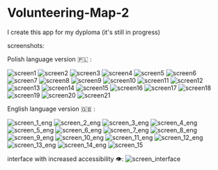 # Volunteering-Map-2
I create this app for my dyploma (it's still in progress)

screenshots:

Polish language version 🇵🇱 :

![screen1](https://user-images.githubusercontent.com/52753339/148960332-17850b8a-bbdc-4408-8b64-0ab13bef8b86.PNG)
![screen2](https://user-images.githubusercontent.com/52753339/148960336-c4fd28ab-d578-4206-812e-f15d63f1acd0.PNG)
![screen3](https://user-images.githubusercontent.com/52753339/148960341-8a39a9ae-7e3d-4d5b-aa35-d37020dfabed.PNG)
![screen4](https://user-images.githubusercontent.com/52753339/148960351-1dda3864-01d6-497d-85f3-26430e14263f.PNG)
![screen5](https://user-images.githubusercontent.com/52753339/148960354-cf17fa2d-082c-433d-8c3c-30ff04729231.PNG)
![screen6](https://user-images.githubusercontent.com/52753339/148960356-bde6e12b-8ac2-49f9-b78e-dac99c0a69a1.PNG)
![screen7](https://user-images.githubusercontent.com/52753339/148960358-0e54c1e2-cbf3-4e64-8752-cccf04c27d09.PNG)
![screen8](https://user-images.githubusercontent.com/52753339/148960363-bb48329e-05e2-42c3-91e1-29784216e1a7.PNG)
![screen9](https://user-images.githubusercontent.com/52753339/148960366-bea550bb-384a-4d9a-b1f2-f077eb24a2af.PNG)
![screen10](https://user-images.githubusercontent.com/52753339/148960367-91469433-e56f-430a-8a5b-ac47473f6837.PNG)
![screen11](https://user-images.githubusercontent.com/52753339/148960371-5de191b7-ac34-4972-ace6-45d71ae1fb76.PNG)
![screen12](https://user-images.githubusercontent.com/52753339/148960379-87517a55-6913-408a-a232-d67637ec1041.PNG)
![screen13](https://user-images.githubusercontent.com/52753339/148960385-7ba02608-7aed-44e3-9438-bb07b5e010e3.PNG)
![screen14](https://user-images.githubusercontent.com/52753339/148960391-59561935-67c9-407c-a5e6-6e87e4a73d7a.PNG)
![screen15](https://user-images.githubusercontent.com/52753339/148960402-f516b3d8-e083-4c0d-935a-5c1123c1a36b.PNG)
![screen16](https://user-images.githubusercontent.com/52753339/148960406-16d1cbea-f8f8-4251-8277-2c0a132d250c.PNG)
![screen17](https://user-images.githubusercontent.com/52753339/148960408-e70dc4df-1729-4702-b72a-3d79db70d78f.PNG)
![screen18](https://user-images.githubusercontent.com/52753339/148960412-30b9518e-bc1d-4eee-a183-18750abe01df.PNG)
![screen19](https://user-images.githubusercontent.com/52753339/148960413-c1fc46a9-c279-4bdb-8ca8-e95c1dc36bf1.PNG)
![screen20](https://user-images.githubusercontent.com/52753339/148960417-060cd5c0-78be-4df5-a2dd-de7a86589c1a.PNG)
![screen21](https://user-images.githubusercontent.com/52753339/148960419-cc543bb2-d2fd-4cf3-9ca4-d260be373073.PNG)

English language version 🇬🇧 :

![screen_1_eng](https://user-images.githubusercontent.com/52753339/154688095-6821c59f-443e-48ea-b5e4-5c0df2e3d44b.PNG)
![screen_2_eng](https://user-images.githubusercontent.com/52753339/154688097-08f5d97c-b7f6-4ba7-884c-38a15f198899.PNG)
![screen_3_eng](https://user-images.githubusercontent.com/52753339/154688100-4d6bc4a2-a299-482e-b616-6b8cc55da60c.PNG)
![screen_4_eng](https://user-images.githubusercontent.com/52753339/154688103-c174f3e0-527f-437e-b5e3-0d6d645ecf22.PNG)
![screen_5_eng](https://user-images.githubusercontent.com/52753339/154688106-5947634a-db36-427a-b752-d98c85055a29.PNG)
![screen_6_eng](https://user-images.githubusercontent.com/52753339/154688111-f72b01af-ecb5-4170-8f51-8b583c1c6633.PNG)
![screen_7_eng](https://user-images.githubusercontent.com/52753339/154688112-2a9755c9-d172-4750-8c90-fcdf175778b8.PNG)
![screen_8_eng](https://user-images.githubusercontent.com/52753339/154688116-18830610-e11e-4c84-98b6-a25d05154f20.PNG)
![screen_9_eng](https://user-images.githubusercontent.com/52753339/154688117-6dfb40dd-9a09-480a-85c6-4075de26fb1c.PNG)
![screen_10_eng](https://user-images.githubusercontent.com/52753339/154688119-be297cc1-e264-4da2-afea-9e93afeedab9.PNG)
![screen_11_eng](https://user-images.githubusercontent.com/52753339/154688120-abf84b10-01ca-49b6-8f99-a16d18ea5a82.PNG)
![screen_12_eng](https://user-images.githubusercontent.com/52753339/154688123-16a37bf8-8b70-49a9-8dfb-e9ad2507117c.PNG)
![screen_13_eng](https://user-images.githubusercontent.com/52753339/154688126-40d4d7d0-a680-49b9-b4b1-785feea34dbd.PNG)
![screen_14_eng](https://user-images.githubusercontent.com/52753339/154688130-ff42ec73-0b69-4f97-8eec-22cf46be0f84.PNG)
![screen_15](https://user-images.githubusercontent.com/52753339/154688132-5c127f8a-2d4c-45ad-9d6b-2e090f59c695.PNG)

interface with increased accessibility 👁️:
![screen_interface](https://user-images.githubusercontent.com/52753339/154688461-c848bd1b-56e8-420d-a2fd-9d13f683aae5.PNG)
